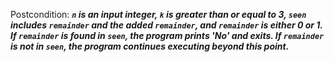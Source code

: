 Postcondition: ***`n` is an input integer, `k` is greater than or equal to 3, `seen` includes `remainder` and the added `remainder`, and `remainder` is either 0 or 1. If `remainder` is found in `seen`, the program prints 'No' and exits. If `remainder` is not in `seen`, the program continues executing beyond this point.***